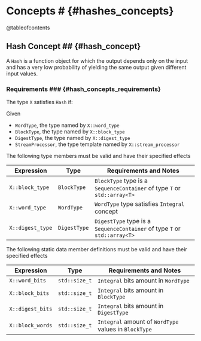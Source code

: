 # Concepts # {#hashes_concepts}

@tableofcontents

## Hash Concept ## {#hash_concept}

A ```Hash``` is a function object for which the output depends only on the input and has a very low probability of yielding the same output given different input values.

### Requirements ### {#hash_concepts_requirements}
The type ```X``` satisfies ```Hash``` if:

Given
* ```WordType```, the type named by ```X::word_type```
* ```BlockType```, the type named by ```X::block_type```
* ```DigestType```, the type named by ```X::digest_type```
* ```StreamProcessor```, the type template named by ```X::stream_processor```

The following type members must be valid and have their specified effects

|Expression                   |Type                    |Requirements and Notes |
|-----------------------------|------------------------|-----------------------|
|```X::block_type```          |```BlockType```         |```BlockType``` type is a ```SequenceContainer``` of type ```T``` or ```std::array<T>```|
|```X::word_type```           |```WordType```          |```WordType``` type satisfies ```Integral``` concept|
|```X::digest_type```         |```DigestType```        |```DigestType``` type is a ```SequenceContainer``` of type ```T``` or ```std::array<T>```|

The following static data member definitions must be valid and have their specified effects

|Expression          |Type             |Requirements and Notes                 |
|--------------------|-----------------|---------------------------------------|
|```X::word_bits```  |```std::size_t```|```Integral``` bits amount in ```WordType```|
|```X::block_bits``` |```std::size_t```|```Integral``` bits amount in ```BlockType```|
|```X::digest_bits```|```std::size_t```|```Integral``` bits amount in ```DigestType```|
|```X::block_words```|```std::size_t```|```Integral``` amount of ```WordType``` values in ```BlockType```|


  